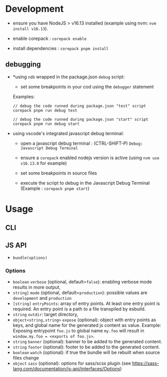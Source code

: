 # Development

- ensure you have NodeJS > v16.13 installed (example using nvm: `nvm install v16.13`). 

- enable corepack : `corepack enable`

- install dependencies : `corepack pnpm install`

## debugging

- *using `ndb` wrapped in the package.json `debug` script: 

  - set some breakpoints in your cod using the `debugger` statement

  Examples: 

  ```
  // debug the code runned during package.json "test" script
  corepack pnpm run debug test

  // debug the code runned during package.json "start" script
  corepack pnpm run debug start
  ```

- using vscode's integrated javascript debug terminal: 

  - open a javascript debug terminal : (CTRL-SHIFT-P) `Debug: Javascript Debug Terminal`

  - ensure a `corepack` enabled nodejs version is active (using `nvm use v16.13.0` for example)

  - set some breakpoints in source files

  - execute the script to debug in the Javascript Debug Terminal (Example : `corepack pnpm start`)
# Usage

## CLI

## JS API

- `bundle(options)`

### Options

- `boolean` `verbose` (optional, default=`false`): enabling verbose mode results in more output,
- `string}` `mode` (optional, default=`production`): possible values are `development` and `production`
- `[string]` `entryPoints`: array of entry points. At least one entry point is required. An entry point is a path to a file transpiled by esbuild.
- `string` `outdir`: target directory,
- `object<string,string>` `expose` (optional): object with entry points as keys, and global name for the generated js content as value. Example: Exposing entrypoint `foo.js` to global name `my.foo` will result in `window.my.foo = <exports of foo.js>`.
- `string` `banner` (optional): banner to be added to the generated content.
- `string` `footer` (optional): footer to be added to the generated content.
- `boolean` `watch` (optional): if true the bundle will be rebuilt when source files change
- `object` `sass` (optional): options for sass/scss plugin (see https://sass-lang.com/documentation/js-api/interfaces/Options)
